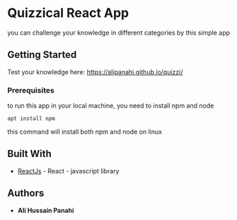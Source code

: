 
# Quizzical React App

you can challenge your knowledge in different categories by this simple app

## Getting Started

Test your knowledge here: https://alipanahi.github.io/quizzi/

### Prerequisites

to run this app in your local machine, you need to install npm and node

```
apt install npm
```
this command will install both npm and node on linux

## Built With

* [ReactJs](https://reactjs.org/) - React - javascript library

## Authors

* **Ali Hussain Panahi**
